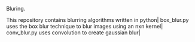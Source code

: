 Bluring.

This repository contains blurring algorithms written in python|
box_blur.py uses the box blur technique to blur images using an nxn kernel|
conv_blur.py uses convolution to create gaussian blur|
